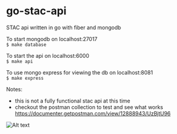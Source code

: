 # go-stac-api
STAC api written in go with fiber and mongodb

To start mongodb on localhost:27017   
```$ make database```    

To start the api on localhost:6000   
```$ make api```   
   
To use mongo express for viewing the db on localhost:8081   
```$ make express```

Notes:   
- this is not a fully functional stac api at this time    
- checkout the postman collection to test and see what works
https://documenter.getpostman.com/view/12888943/UzBjtU96

![Alt text](data/postman_curl.png?raw=true "Postman Docs")